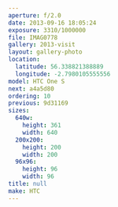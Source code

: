 ```yaml
---
aperture: f/2.0
date: 2013-09-16 18:05:24
exposure: 3310/1000000
file: IMAG0778
gallery: 2013-visit
layout: gallery-photo
location:
  latitude: 56.338821388889
  longitude: -2.7980105555556
model: HTC One S
next: a4a5d80
ordering: 10
previous: 9d31169
sizes:
  640w:
    height: 361
    width: 640
  200x200:
    height: 200
    width: 200
  96x96:
    height: 96
    width: 96
title: null
make: HTC
---
```

